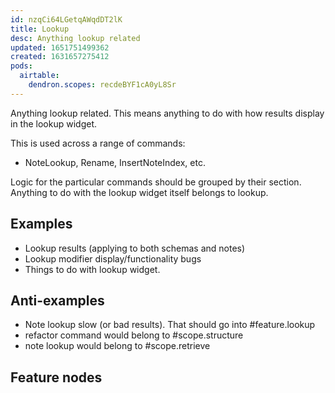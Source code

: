```yaml
---
id: nzqCi64LGetqAWqdDT2lK
title: Lookup
desc: Anything lookup related
updated: 1651751499362
created: 1631657275412
pods:
  airtable:
    dendron.scopes: recdeBYF1cA0yL8Sr
---
```


Anything lookup related. This means anything to do with how results display in the lookup widget. 

This is used across a range of commands:
- NoteLookup, Rename, InsertNoteIndex, etc.

Logic for the particular commands should be grouped by their section. Anything to do with the lookup widget itself belongs to lookup.

## Examples
- Lookup results (applying to both schemas and notes)
- Lookup modifier display/functionality bugs 
- Things to do with lookup widget.

## Anti-examples
- Note lookup slow (or bad results). That should go into #feature.lookup
- refactor command would belong to #scope.structure
- note lookup would belong to #scope.retrieve

## Feature nodes
